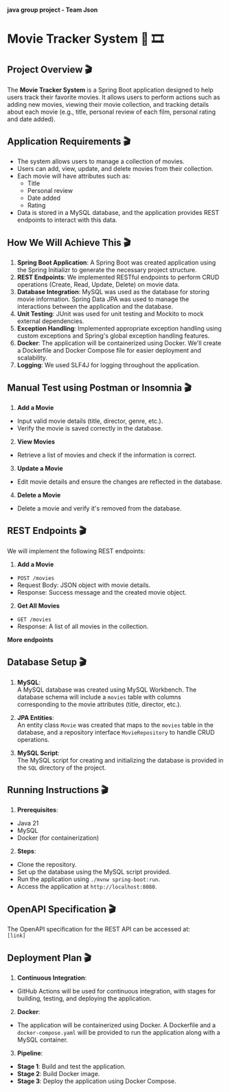 #### java group project - Team Json

# Movie Tracker System :movie_camera: :film_strip:

## Project Overview :clapper:

The **Movie Tracker System** is a Spring Boot application designed to help users track their favorite movies.
It allows users to perform actions such as adding new movies, viewing their movie collection, and tracking details
about each movie (e.g., title, personal review of each film, personal rating and date added).

## Application Requirements :clapper:

- The system allows users to manage a collection of movies.
- Users can add, view, update, and delete movies from their collection.
- Each movie will have attributes such as:
    - Title
    - Personal review
    - Date added
    - Rating 
- Data is stored in a MySQL database, and the application provides REST endpoints to interact with this data.


## How We Will Achieve This :clapper:

1. **Spring Boot Application**: A Spring Boot was created application using the Spring Initializr to generate the necessary project structure.
2. **REST Endpoints**: We implemented RESTful endpoints to perform CRUD operations (Create, Read, Update, Delete) on movie data.
3. **Database Integration**: MySQL was used as the database for storing movie information. Spring Data JPA was used to manage the interactions between the application and the database.
4. **Unit Testing**:  JUnit was used for unit testing and Mockito to mock external dependencies.
5. **Exception Handling**: Implemented appropriate exception handling using custom exceptions and Spring's global exception handling features.
6. **Docker**: The application will be containerized using Docker. We'll create a Dockerfile and Docker Compose file for easier deployment and scalability.
7. **Logging**: We used SLF4J for logging throughout the application.


## Manual Test using Postman or Insomnia :clapper:

1. **Add a Movie**
- Input valid movie details (title, director, genre, etc.).
- Verify the movie is saved correctly in the database.

2. **View Movies**
- Retrieve a list of movies and check if the information is correct.

3. **Update a Movie**
- Edit movie details and ensure the changes are reflected in the database.

4. **Delete a Movie**
- Delete a movie and verify it's removed from the database.

## REST Endpoints :clapper:

We will implement the following REST endpoints:

1. **Add a Movie**
- `POST /movies`
- Request Body: JSON object with movie details.
- Response: Success message and the created movie object.

2. **Get All Movies**
- `GET /movies`
- Response: A list of all movies in the collection.

**More endpoints**

## Database Setup :clapper:

1. **MySQL**:  
   A MySQL database was created using MySQL Workbench. The database schema will include a `movies` table with columns
   corresponding to the movie attributes (title, director, etc.).

2. **JPA Entities**:  
   An entity class `Movie` was created that maps to the `movies` table in the database, and a repository interface
   `MovieRepository` to handle CRUD operations.

3. **MySQL Script**:  
   The MySQL script for creating and initializing the database is provided in the `SQL` directory of the project.

## Running Instructions :clapper:

1. **Prerequisites**:
- Java 21
- MySQL
- Docker (for containerization)

2. **Steps**:
- Clone the repository.
- Set up the database using the MySQL script provided.
- Run the application using `./mvnw spring-boot:run`.
- Access the application at `http://localhost:8080`.

## OpenAPI Specification :clapper:

The OpenAPI specification for the REST API can be accessed at:  
`[link]`

## Deployment Plan :clapper:

1. **Continuous Integration**:
- GitHub Actions will be used for continuous integration, with stages for building, testing, and deploying the application.

2. **Docker**:
- The application will be containerized using Docker. A Dockerfile and a `docker-compose.yaml` will be provided to run the application along with a MySQL container.

3. **Pipeline**:
- **Stage 1**: Build and test the application.
- **Stage 2**: Build Docker image.
- **Stage 3**: Deploy the application using Docker Compose.
